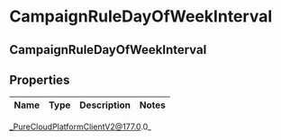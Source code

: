 # CampaignRuleDayOfWeekInterval

## CampaignRuleDayOfWeekInterval

## Properties

|Name | Type | Description | Notes|
|------------ | ------------- | ------------- | -------------|



_PureCloudPlatformClientV2@177.0.0_
